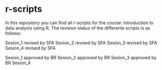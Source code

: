 # r-scripts

In this repository you can find all r-scripts for the course: Introduction to data analysis using R. The revision status of the differente scripts is as follows:

Sesion_1 revised by SFA
Sesion_2 revised by SFA
Sesion_3 revised by SFA
Sesion_4 revised by SFA


Sesion_1 approved by BR
Sesion_2 approved by BR
Sesion_3 approved by BR
Sesion_4